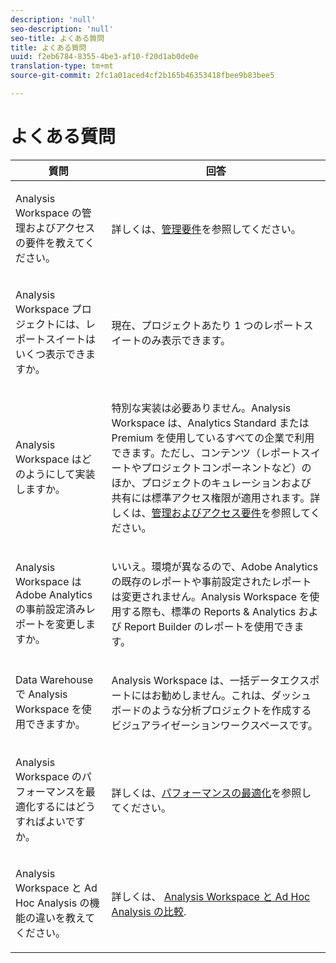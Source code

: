 ```yaml
---
description: 'null'
seo-description: 'null'
seo-title: よくある質問
title: よくある質問
uuid: f2eb6784-8355-4be3-af10-f20d1ab0de0e
translation-type: tm+mt
source-git-commit: 2fc1a01aced4cf2b165b46353418fbee9b83bee5

---
```



# よくある質問

<table id="table_BC4237EC03FF42579CC736498D6654F9"> 
 <thead> 
  <tr> 
   <th colname="col1" class="entry"> 質問 </th> 
   <th colname="col2" class="entry"> 回答 </th> 
  </tr> 
 </thead>
 <tbody> 
  <tr> 
   <td colname="col1"> <p>Analysis Workspace の管理およびアクセスの要件を教えてください。 </p> </td> 
   <td colname="col2"> <p>詳しくは、<a href="/help/analyze/analysis-workspace/frequently-asked-questions-analysis-workspace.md"  >管理要件</a>を参照してください。 </p> </td> 
  </tr> 
  <tr> 
   <td colname="col1"> <p>Analysis Workspace プロジェクトには、レポートスイートはいくつ表示できますか。 </p> </td> 
   <td colname="col2"> <p>現在、プロジェクトあたり 1 つのレポートスイートのみ表示できます。 </p> </td> 
  </tr> 
  <tr> 
   <td colname="col1"> <p>Analysis Workspace はどのようにして実装しますか。 </p> </td> 
   <td colname="col2"> <p>特別な実装は必要ありません。Analysis Workspace は、Analytics Standard または Premium を使用しているすべての企業で利用できます。ただし、コンテンツ（レポートスイートやプロジェクトコンポーネントなど）のほか、プロジェクトのキュレーションおよび共有には標準アクセス権限が適用されます。詳しくは、<a href="/help/analyze/analysis-workspace/frequently-asked-questions-analysis-workspace.md#section_FD3737DE452F4F6CA181F13FF3DC668F"  >管理およびアクセス要件</a>を参照してください。 </p> </td> 
  </tr> 
  <tr> 
   <td colname="col1"> <p>Analysis Workspace は Adobe Analytics の事前設定済みレポートを変更しますか。 </p> </td> 
   <td colname="col2"> <p>いいえ。環境が異なるので、Adobe Analytics の既存のレポートや事前設定されたレポートは変更されません。Analysis Workspace を使用する際も、標準の Reports &amp; Analytics および Report Builder のレポートを使用できます。 </p> </td> 
  </tr> 
  <tr> 
   <td colname="col1"> <p>Data Warehouse で Analysis Workspace を使用できますか。 </p> </td> 
   <td colname="col2"> <p>Analysis Workspace は、一括データエクスポートにはお勧めしません。これは、ダッシュボードのような分析プロジェクトを作成するビジュアライゼーションワークスペースです。 </p> </td> 
  </tr>
  <tr> 
   <td colname="col1"> <p>Analysis Workspace のパフォーマンスを最適化するにはどうすればよいですか。 </p> </td> 
   <td colname="col2"> <p>詳しくは、<a href="/help/analyze/analysis-workspace/optimizing-performance.md"  >パフォーマンスの最適化</a>を参照してください。 </p> </td> 
  </tr> 
  <tr> 
   <td colname="col1"> <p>Analysis Workspace と Ad Hoc Analysis の機能の違いを教えてください。 </p> </td> 
   <td colname="col2"> <p>詳しくは、 <a href="/help/analyze/analysis-workspace/adhocanalysis-vs-analysisworkspace.md"  > Analysis Workspace と Ad Hoc Analysis の比較</a>. </p> </td> 
  </tr> 
 </tbody> 
</table>

